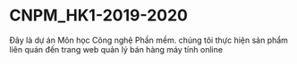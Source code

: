 # CNPM_HK1-2019-2020
Đây là dự án Môn học Công nghệ Phần mềm. chúng tôi thực hiện sản phẩm liên quán đến trang web quản lý bán hàng máy tính online
